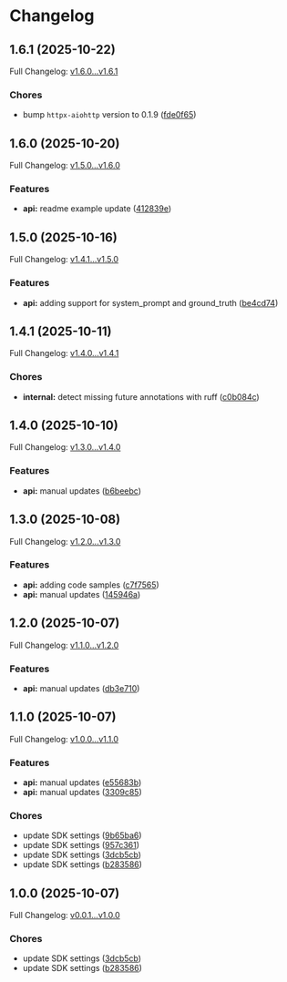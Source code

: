 # Changelog

## 1.6.1 (2025-10-22)

Full Changelog: [v1.6.0...v1.6.1](https://github.com/deeprails/deeprails-sdk-python/compare/v1.6.0...v1.6.1)

### Chores

* bump `httpx-aiohttp` version to 0.1.9 ([fde0f65](https://github.com/deeprails/deeprails-sdk-python/commit/fde0f65f5947336baeee5ae71d7ad49fa8aefc98))

## 1.6.0 (2025-10-20)

Full Changelog: [v1.5.0...v1.6.0](https://github.com/deeprails/deeprails-sdk-python/compare/v1.5.0...v1.6.0)

### Features

* **api:** readme example update ([412839e](https://github.com/deeprails/deeprails-sdk-python/commit/412839e484bcc4b216b88ea3f22849dc9355b643))

## 1.5.0 (2025-10-16)

Full Changelog: [v1.4.1...v1.5.0](https://github.com/deeprails/deeprails-sdk-python/compare/v1.4.1...v1.5.0)

### Features

* **api:** adding support for system_prompt and ground_truth ([be4cd74](https://github.com/deeprails/deeprails-sdk-python/commit/be4cd74a118dc1e4b1ef90f25f311a0862807176))

## 1.4.1 (2025-10-11)

Full Changelog: [v1.4.0...v1.4.1](https://github.com/deeprails/deeprails-sdk-python/compare/v1.4.0...v1.4.1)

### Chores

* **internal:** detect missing future annotations with ruff ([c0b084c](https://github.com/deeprails/deeprails-sdk-python/commit/c0b084c0f0e71a600274186c30902246aa3816d1))

## 1.4.0 (2025-10-10)

Full Changelog: [v1.3.0...v1.4.0](https://github.com/deeprails/deeprails-sdk-python/compare/v1.3.0...v1.4.0)

### Features

* **api:** manual updates ([b6beebc](https://github.com/deeprails/deeprails-sdk-python/commit/b6beebca6323df5ae35ef30d419d96c831bebbb8))

## 1.3.0 (2025-10-08)

Full Changelog: [v1.2.0...v1.3.0](https://github.com/deeprails/deeprails-sdk-python/compare/v1.2.0...v1.3.0)

### Features

* **api:** adding code samples ([c7f7565](https://github.com/deeprails/deeprails-sdk-python/commit/c7f7565abd00233d22d9c11a5b2c977414e03439))
* **api:** manual updates ([145946a](https://github.com/deeprails/deeprails-sdk-python/commit/145946a049fb29bff01df6763248330f4d0030ad))

## 1.2.0 (2025-10-07)

Full Changelog: [v1.1.0...v1.2.0](https://github.com/deeprails/deeprails-sdk-python/compare/v1.1.0...v1.2.0)

### Features

* **api:** manual updates ([db3e710](https://github.com/deeprails/deeprails-sdk-python/commit/db3e710d267ccf8d99aa214348846e20b6484db6))

## 1.1.0 (2025-10-07)

Full Changelog: [v1.0.0...v1.1.0](https://github.com/deeprails/deeprails-sdk-python/compare/v1.0.0...v1.1.0)

### Features

* **api:** manual updates ([e55683b](https://github.com/deeprails/deeprails-sdk-python/commit/e55683b590ff636e7c876a172c22c52c3208ceda))
* **api:** manual updates ([3309c85](https://github.com/deeprails/deeprails-sdk-python/commit/3309c859f9e67579bcd9d2f2d82ed7d67609dca8))


### Chores

* update SDK settings ([9b65ba6](https://github.com/deeprails/deeprails-sdk-python/commit/9b65ba6e8675011f89f035d608a404d7c1d50453))
* update SDK settings ([957c361](https://github.com/deeprails/deeprails-sdk-python/commit/957c3611f3baf773270a491c66a28b8eeb66d671))
* update SDK settings ([3dcb5cb](https://github.com/deeprails/deeprails-sdk-python/commit/3dcb5cb41ee6c1008f66dace32125fd38626bdca))
* update SDK settings ([b283586](https://github.com/deeprails/deeprails-sdk-python/commit/b28358658ea8cbea0d2cb679343a9cf1c342fbd2))

## 1.0.0 (2025-10-07)

Full Changelog: [v0.0.1...v1.0.0](https://github.com/deeprails/deeprails-python-sdk/compare/v0.0.1...v1.0.0)

### Chores

* update SDK settings ([3dcb5cb](https://github.com/deeprails/deeprails-python-sdk/commit/3dcb5cb41ee6c1008f66dace32125fd38626bdca))
* update SDK settings ([b283586](https://github.com/deeprails/deeprails-python-sdk/commit/b28358658ea8cbea0d2cb679343a9cf1c342fbd2))

